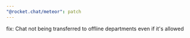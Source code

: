 ```yaml
---
"@rocket.chat/meteor": patch
---
```


fix: Chat not being transferred to offline departments even if it's allowed
